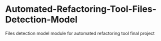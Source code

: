 # Automated-Refactoring-Tool-Files-Detection-Model
Files detection model module for automated refactoring tool final project
